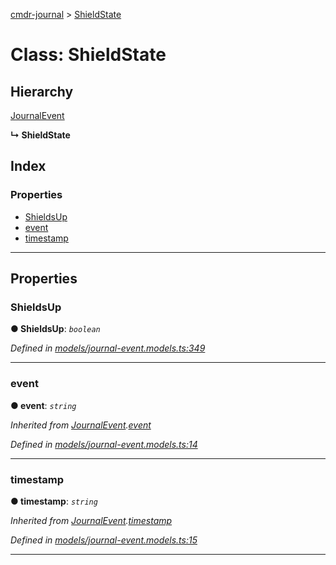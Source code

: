[cmdr-journal](../README.md) > [ShieldState](../classes/shieldstate.md)



# Class: ShieldState

## Hierarchy


 [JournalEvent](journalevent.md)

**↳ ShieldState**







## Index

### Properties

* [ShieldsUp](shieldstate.md#shieldsup)
* [event](shieldstate.md#event)
* [timestamp](shieldstate.md#timestamp)



---
## Properties
<a id="shieldsup"></a>

###  ShieldsUp

**●  ShieldsUp**:  *`boolean`* 

*Defined in [models/journal-event.models.ts:349](https://github.com/chrisbruford/cmdr-journal/blob/5b08b7d/src/models/journal-event.models.ts#L349)*





___

<a id="event"></a>

###  event

**●  event**:  *`string`* 

*Inherited from [JournalEvent](journalevent.md).[event](journalevent.md#event)*

*Defined in [models/journal-event.models.ts:14](https://github.com/chrisbruford/cmdr-journal/blob/5b08b7d/src/models/journal-event.models.ts#L14)*





___

<a id="timestamp"></a>

###  timestamp

**●  timestamp**:  *`string`* 

*Inherited from [JournalEvent](journalevent.md).[timestamp](journalevent.md#timestamp)*

*Defined in [models/journal-event.models.ts:15](https://github.com/chrisbruford/cmdr-journal/blob/5b08b7d/src/models/journal-event.models.ts#L15)*





___


